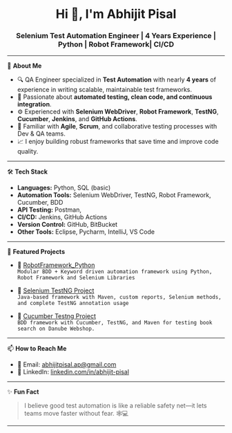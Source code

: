 <h1 align="center">Hi 👋, I'm Abhijit Pisal</h1>
<h3 align="center">Selenium Test Automation Engineer | 4 Years Experience | Python | Robot Framework| CI/CD</h3>

---

💼 **About Me**

- 🔍 QA Engineer specialized in **Test Automation** with nearly **4 years** of experience in writing scalable, maintainable test frameworks.
- 🧪 Passionate about **automated testing, clean code, and continuous integration**.
- ⚙️ Experienced with **Selenium WebDriver**, **Robot Framework**, **TestNG**, **Cucumber**, **Jenkins**, and **GitHub Actions**.
- 🔄 Familiar with **Agile**, **Scrum**, and collaborative testing processes with Dev & QA teams.
- 📈 I enjoy building robust frameworks that save time and improve code quality.

---

🛠 **Tech Stack**

- **Languages:** Python, SQL (basic)
- **Automation Tools:** Selenium WebDriver, TestNG, Robot Framework, Cucumber, BDD
- **API Testing:** Postman, 
- **CI/CD:** Jenkins, GitHub Actions
- **Version Control:** GitHub, BitBucket
- **Other Tools:** Eclipse, Pycharm, IntelliJ, VS Code

---

📌 **Featured Projects**

- 🔹 [RobotFramework_Python](https://github.com/AbhijitPisal1/RobotFramework_Python)  
  `Modular BDD + Keyword driven automation framework using Python, Robot Framework and Selenium Libraries`

- 🔹 [Selenium TestNG Project](https://github.com/AbhijitPisal1/Selenium_Project)  
  `Java-based framework with Maven, custom reports, Selenium methods, and complete TestNG annotation usage`

- 🔹 [Cucumber Testng Project](https://github.com/AbhijitPisal1/Cucumber_Testng_Project)  
  `BDD framework with Cucumber, TestNG, and Maven for testing book search on Danube Webshop.`

---

📫 **How to Reach Me**

- 📧 Email: abhijitpisal.ap@gmail.com
- 💼 LinkedIn: [linkedin.com/in/abhijit-pisal](https://linkedin.com/in/abhijit-pisal)

---

✨ **Fun Fact**
> I believe good test automation is like a reliable safety net—it lets teams move faster without fear. 🕸️💻

---
